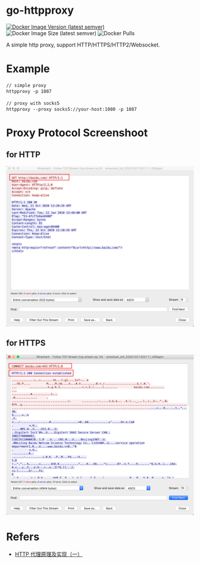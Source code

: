 # go-httpproxy

[![Docker Image Version (latest semver)](https://img.shields.io/docker/v/isayme/httpproxy?sort=semver&style=flat-square)](https://hub.docker.com/r/isayme/httpproxy)
![Docker Image Size (latest semver)](https://img.shields.io/docker/image-size/isayme/httpproxy?sort=semver&style=flat-square)
![Docker Pulls](https://img.shields.io/docker/pulls/isayme/httpproxy?style=flat-square)

A simple http proxy, support HTTP/HTTPS/HTTP2/Websocket.

# Example

```
// simple proxy
httpproxy -p 1087

// proxy with socks5
httpproxy --proxy socks5://your-host:1080 -p 1087
```

# Proxy Protocol Screenshoot

## for HTTP

![HTTP Protocol](./doc/http.png)

## for HTTPS

![HTTPS Protocol](./doc/https.png)

# Refers

- [HTTP 代理原理及实现（一）](https://imququ.com/post/web-proxy.html)

